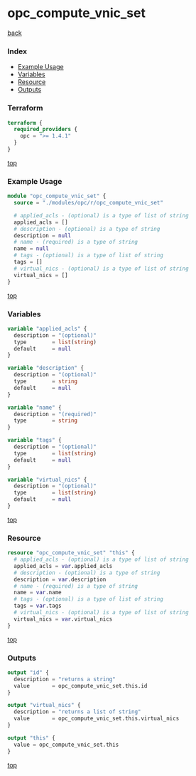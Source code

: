 # opc_compute_vnic_set

[back](../opc.md)

### Index

- [Example Usage](#example-usage)
- [Variables](#variables)
- [Resource](#resource)
- [Outputs](#outputs)

### Terraform

```terraform
terraform {
  required_providers {
    opc = ">= 1.4.1"
  }
}
```

[top](#index)

### Example Usage

```terraform
module "opc_compute_vnic_set" {
  source = "./modules/opc/r/opc_compute_vnic_set"

  # applied_acls - (optional) is a type of list of string
  applied_acls = []
  # description - (optional) is a type of string
  description = null
  # name - (required) is a type of string
  name = null
  # tags - (optional) is a type of list of string
  tags = []
  # virtual_nics - (optional) is a type of list of string
  virtual_nics = []
}
```

[top](#index)

### Variables

```terraform
variable "applied_acls" {
  description = "(optional)"
  type        = list(string)
  default     = null
}

variable "description" {
  description = "(optional)"
  type        = string
  default     = null
}

variable "name" {
  description = "(required)"
  type        = string
}

variable "tags" {
  description = "(optional)"
  type        = list(string)
  default     = null
}

variable "virtual_nics" {
  description = "(optional)"
  type        = list(string)
  default     = null
}
```

[top](#index)

### Resource

```terraform
resource "opc_compute_vnic_set" "this" {
  # applied_acls - (optional) is a type of list of string
  applied_acls = var.applied_acls
  # description - (optional) is a type of string
  description = var.description
  # name - (required) is a type of string
  name = var.name
  # tags - (optional) is a type of list of string
  tags = var.tags
  # virtual_nics - (optional) is a type of list of string
  virtual_nics = var.virtual_nics
}
```

[top](#index)

### Outputs

```terraform
output "id" {
  description = "returns a string"
  value       = opc_compute_vnic_set.this.id
}

output "virtual_nics" {
  description = "returns a list of string"
  value       = opc_compute_vnic_set.this.virtual_nics
}

output "this" {
  value = opc_compute_vnic_set.this
}
```

[top](#index)
